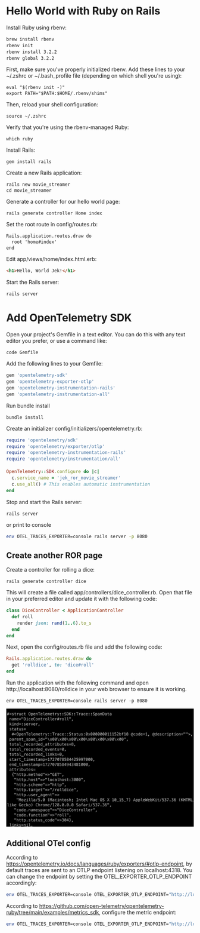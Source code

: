 # Hello World with Ruby on Rails

Install Ruby using rbenv:

```bash
brew install rbenv
rbenv init
rbenv install 3.2.2
rbenv global 3.2.2
```

First, make sure you've properly initialized rbenv. Add these lines to your ~/.zshrc or ~/.bash_profile file (depending on which shell you're using):

```
eval "$(rbenv init -)"
export PATH="$PATH:$HOME/.rbenv/shims"
```

Then, reload your shell configuration:

```
source ~/.zshrc
```

Verify that you're using the rbenv-managed Ruby:

```
which ruby
```

Install Rails:

```
gem install rails
```

Create a new Rails application:

```
rails new movie_streamer
cd movie_streamer
```

Generate a controller for our hello world page:
```
rails generate controller Home index
```

Set the root route in config/routes.rb:
```
Rails.application.routes.draw do
  root 'home#index'
end
```

Edit app/views/home/index.html.erb:

```html
<h1>Hello, World Jek!</h1>
```

Start the Rails server:
```bash
rails server
```

# Add OpenTelemetry SDK
Open your project's Gemfile in a text editor. You can do this with any text editor you prefer, or use a command like:
```
code Gemfile
```

Add the following lines to your Gemfile:
```ruby
gem 'opentelemetry-sdk'
gem 'opentelemetry-exporter-otlp'
gem 'opentelemetry-instrumentation-rails'
gem 'opentelemetry-instrumentation-all'
```

Run bundle install
```
bundle install
```

Create an initializer config/initializers/opentelemetry.rb:
```ruby
require 'opentelemetry/sdk'
require 'opentelemetry/exporter/otlp'
require 'opentelemetry-instrumentation-rails'
require 'opentelemetry/instrumentation/all'

OpenTelemetry::SDK.configure do |c|
  c.service_name = 'jek_ror_movie_streamer'
  c.use_all() # This enables automatic instrumentation
end
```

Stop and start the Rails server:

```bash
rails server
```
or print to console
```bash
env OTEL_TRACES_EXPORTER=console rails server -p 8080
```

## Create another ROR page
Create a controller for rolling a dice:
```
rails generate controller dice
```

This will create a file called app/controllers/dice_controller.rb. Open that file in your preferred editor and update it with the following code:

```ruby
class DiceController < ApplicationController
  def roll
    render json: rand(1..6).to_s
  end
end
```

Next, open the config/routes.rb file and add the following code:
```ruby
Rails.application.routes.draw do
  get 'rolldice', to: 'dice#roll'
end
```

Run the application with the following command and open http://localhost:8080/rolldice in your web browser to ensure it is working.
```
env OTEL_TRACES_EXPORTER=console rails server -p 8080
```

![](proof1.png)

## Additional OTel config

According to https://opentelemetry.io/docs/languages/ruby/exporters/#otlp-endpoint, by default traces are sent to an OTLP endpoint listening on localhost:4318. You can change the endpoint by setting the OTEL_EXPORTER_OTLP_ENDPOINT accordingly:

```bash
env OTEL_TRACES_EXPORTER=console OTEL_EXPORTER_OTLP_ENDPOINT="http://localhost:4318" rails server -p 8080
```

According to https://github.com/open-telemetry/opentelemetry-ruby/tree/main/examples/metrics_sdk, configure the metric endpoint:

```bash
env OTEL_TRACES_EXPORTER=console OTEL_EXPORTER_OTLP_ENDPOINT="http://localhost:4318" OTEL_EXPORTER_OTLP_METRICS_ENDPOINT="http://localhost:4318/v1/metrics" rails server -p 8080
```
